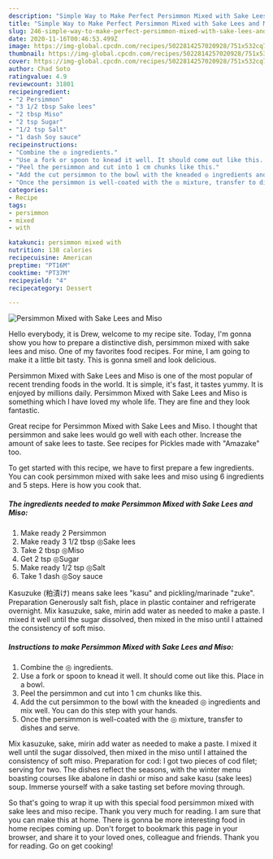 ```yaml
---
description: "Simple Way to Make Perfect Persimmon Mixed with Sake Lees and Miso"
title: "Simple Way to Make Perfect Persimmon Mixed with Sake Lees and Miso"
slug: 246-simple-way-to-make-perfect-persimmon-mixed-with-sake-lees-and-miso
date: 2020-11-16T00:46:53.499Z
image: https://img-global.cpcdn.com/recipes/5022814257020928/751x532cq70/persimmon-mixed-with-sake-lees-and-miso-recipe-main-photo.jpg
thumbnail: https://img-global.cpcdn.com/recipes/5022814257020928/751x532cq70/persimmon-mixed-with-sake-lees-and-miso-recipe-main-photo.jpg
cover: https://img-global.cpcdn.com/recipes/5022814257020928/751x532cq70/persimmon-mixed-with-sake-lees-and-miso-recipe-main-photo.jpg
author: Chad Soto
ratingvalue: 4.9
reviewcount: 31801
recipeingredient:
- "2 Persimmon"
- "3 1/2 tbsp Sake lees"
- "2 tbsp Miso"
- "2 tsp Sugar"
- "1/2 tsp Salt"
- "1 dash Soy sauce"
recipeinstructions:
- "Combine the ◎ ingredients."
- "Use a fork or spoon to knead it well. It should come out like this. Place in a bowl."
- "Peel the persimmon and cut into 1 cm chunks like this."
- "Add the cut persimmon to the bowl with the kneaded ◎ ingredients and mix well. You can do this step with your hands."
- "Once the persimmon is well-coated with the ◎ mixture, transfer to dishes and serve."
categories:
- Recipe
tags:
- persimmon
- mixed
- with

katakunci: persimmon mixed with 
nutrition: 138 calories
recipecuisine: American
preptime: "PT16M"
cooktime: "PT37M"
recipeyield: "4"
recipecategory: Dessert

---
```



![Persimmon Mixed with Sake Lees and Miso](https://img-global.cpcdn.com/recipes/5022814257020928/751x532cq70/persimmon-mixed-with-sake-lees-and-miso-recipe-main-photo.jpg)

Hello everybody, it is Drew, welcome to my recipe site. Today, I'm gonna show you how to prepare a distinctive dish, persimmon mixed with sake lees and miso. One of my favorites food recipes. For mine, I am going to make it a little bit tasty. This is gonna smell and look delicious.

Persimmon Mixed with Sake Lees and Miso is one of the most popular of recent trending foods in the world. It is simple, it's fast, it tastes yummy. It is enjoyed by millions daily. Persimmon Mixed with Sake Lees and Miso is something which I have loved my whole life. They are fine and they look fantastic.

Great recipe for Persimmon Mixed with Sake Lees and Miso. I thought that persimmon and sake lees would go well with each other. Increase the amount of sake lees to taste. See recipes for Pickles made with &#34;Amazake&#34; too.


To get started with this recipe, we have to first prepare a few ingredients. You can cook persimmon mixed with sake lees and miso using 6 ingredients and 5 steps. Here is how you cook that.

<!--inarticleads1-->

##### The ingredients needed to make Persimmon Mixed with Sake Lees and Miso:

1. Make ready 2 Persimmon
1. Make ready 3 1/2 tbsp ◎Sake lees
1. Take 2 tbsp ◎Miso
1. Get 2 tsp ◎Sugar
1. Make ready 1/2 tsp ◎Salt
1. Take 1 dash ◎Soy sauce


Kasuzuke (粕漬け) means sake lees &#34;kasu&#34; and pickling/marinade &#34;zuke&#34;. Preparation Generously salt fish, place in plastic container and refrigerate overnight. Mix kasuzuke, sake, mirin add water as needed to make a paste. I mixed it well until the sugar dissolved, then mixed in the miso until I attained the consistency of soft miso. 

<!--inarticleads2-->

##### Instructions to make Persimmon Mixed with Sake Lees and Miso:

1. Combine the ◎ ingredients.
1. Use a fork or spoon to knead it well. It should come out like this. Place in a bowl.
1. Peel the persimmon and cut into 1 cm chunks like this.
1. Add the cut persimmon to the bowl with the kneaded ◎ ingredients and mix well. You can do this step with your hands.
1. Once the persimmon is well-coated with the ◎ mixture, transfer to dishes and serve.


Mix kasuzuke, sake, mirin add water as needed to make a paste. I mixed it well until the sugar dissolved, then mixed in the miso until I attained the consistency of soft miso. Preparation for cod: I got two pieces of cod filet; serving for two. The dishes reflect the seasons, with the winter menu boasting courses like abalone in dashi or miso and sake kasu (sake lees) soup. Immerse yourself with a sake tasting set before moving through. 

So that's going to wrap it up with this special food persimmon mixed with sake lees and miso recipe. Thank you very much for reading. I am sure that you can make this at home. There is gonna be more interesting food in home recipes coming up. Don't forget to bookmark this page in your browser, and share it to your loved ones, colleague and friends. Thank you for reading. Go on get cooking!
